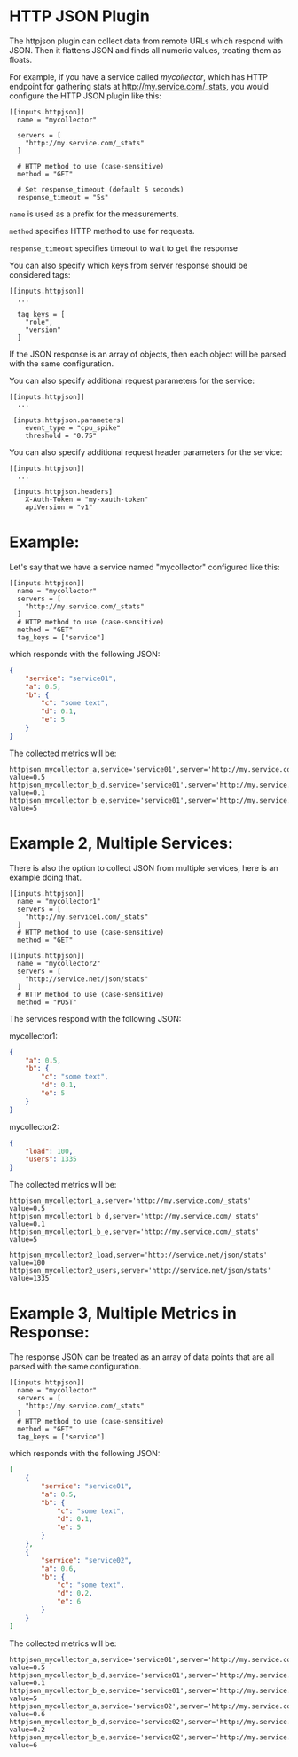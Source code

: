 # HTTP JSON Plugin

The httpjson plugin can collect data from remote URLs which respond with JSON. Then it flattens JSON and finds all numeric values, treating them as floats.

For example, if you have a service called _mycollector_, which has HTTP endpoint for gathering stats at http://my.service.com/_stats, you would configure the HTTP JSON plugin like this:

```
[[inputs.httpjson]]
  name = "mycollector"

  servers = [
    "http://my.service.com/_stats"
  ]

  # HTTP method to use (case-sensitive)
  method = "GET"

  # Set response_timeout (default 5 seconds)
  response_timeout = "5s"
```

`name` is used as a prefix for the measurements.

`method` specifies HTTP method to use for requests.

`response_timeout` specifies timeout to wait to get the response

You can also specify which keys from server response should be considered tags:

```
[[inputs.httpjson]]
  ...

  tag_keys = [
    "role",
    "version"
  ]
```

If the JSON response is an array of objects, then each object will be parsed with the same configuration.

You can also specify additional request parameters for the service:

```
[[inputs.httpjson]]
  ...

 [inputs.httpjson.parameters]
    event_type = "cpu_spike"
    threshold = "0.75"

```

You can also specify additional request header parameters for the service:

```
[[inputs.httpjson]]
  ...

 [inputs.httpjson.headers]
    X-Auth-Token = "my-xauth-token"
    apiVersion = "v1"
```

# Example:

Let's say that we have a service named "mycollector" configured like this:

```
[[inputs.httpjson]]
  name = "mycollector"
  servers = [
    "http://my.service.com/_stats"
  ]
  # HTTP method to use (case-sensitive)
  method = "GET"
  tag_keys = ["service"]
```

which responds with the following JSON:

```json
{
    "service": "service01",
    "a": 0.5,
    "b": {
        "c": "some text",
        "d": 0.1,
        "e": 5
    }
}
```

The collected metrics will be:
```
httpjson_mycollector_a,service='service01',server='http://my.service.com/_stats' value=0.5
httpjson_mycollector_b_d,service='service01',server='http://my.service.com/_stats' value=0.1
httpjson_mycollector_b_e,service='service01',server='http://my.service.com/_stats' value=5
```

# Example 2, Multiple Services:

There is also the option to collect JSON from multiple services, here is an example doing that.

```
[[inputs.httpjson]]
  name = "mycollector1"
  servers = [
    "http://my.service1.com/_stats"
  ]
  # HTTP method to use (case-sensitive)
  method = "GET"

[[inputs.httpjson]]
  name = "mycollector2"
  servers = [
    "http://service.net/json/stats"
  ]
  # HTTP method to use (case-sensitive)
  method = "POST"
```

The services respond with the following JSON:

mycollector1:
```json
{
    "a": 0.5,
    "b": {
        "c": "some text",
        "d": 0.1,
        "e": 5
    }
}
```

mycollector2:
```json
{
    "load": 100,
    "users": 1335
}
```

The collected metrics will be:

```
httpjson_mycollector1_a,server='http://my.service.com/_stats' value=0.5
httpjson_mycollector1_b_d,server='http://my.service.com/_stats' value=0.1
httpjson_mycollector1_b_e,server='http://my.service.com/_stats' value=5

httpjson_mycollector2_load,server='http://service.net/json/stats' value=100
httpjson_mycollector2_users,server='http://service.net/json/stats' value=1335
```

# Example 3, Multiple Metrics in Response:

The response JSON can be treated as an array of data points that are all parsed with the same configuration.

```
[[inputs.httpjson]]
  name = "mycollector"
  servers = [
    "http://my.service.com/_stats"
  ]
  # HTTP method to use (case-sensitive)
  method = "GET"
  tag_keys = ["service"]
```

which responds with the following JSON:

```json
[
    {
        "service": "service01",
        "a": 0.5,
        "b": {
            "c": "some text",
            "d": 0.1,
            "e": 5
        }
    },
    {
        "service": "service02",
        "a": 0.6,
        "b": {
            "c": "some text",
            "d": 0.2,
            "e": 6
        }
    }
]
```

The collected metrics will be:
```
httpjson_mycollector_a,service='service01',server='http://my.service.com/_stats' value=0.5
httpjson_mycollector_b_d,service='service01',server='http://my.service.com/_stats' value=0.1
httpjson_mycollector_b_e,service='service01',server='http://my.service.com/_stats' value=5
httpjson_mycollector_a,service='service02',server='http://my.service.com/_stats' value=0.6
httpjson_mycollector_b_d,service='service02',server='http://my.service.com/_stats' value=0.2
httpjson_mycollector_b_e,service='service02',server='http://my.service.com/_stats' value=6
```
